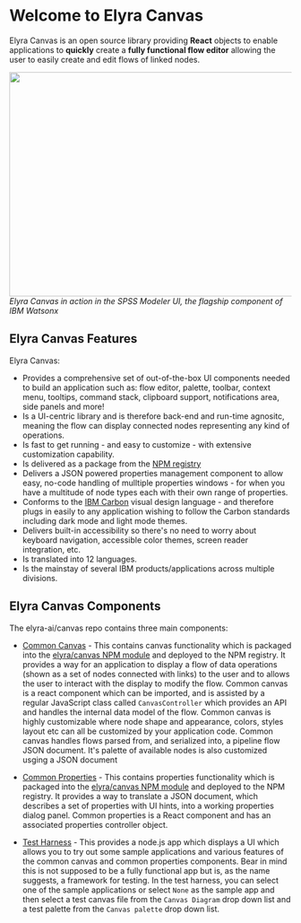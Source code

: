 # Welcome to Elyra Canvas

Elyra Canvas is an open source library providing **React** objects to enable applications to
**quickly** create a **fully functional flow editor** allowing the user to easily create and edit
flows of linked nodes.

<p>
	<img src="../assets/spss-modeler.gif" width="800" height="400"/>
	<br />
	<em>Elyra Canvas in action in the SPSS Modeler UI, the flagship component of IBM Watsonx</em>
</p>

## Elyra Canvas Features

Elyra Canvas:

* Provides a comprehensive set of out-of-the-box UI components needed to build
an application such as: flow editor, palette, toolbar, context menu, tooltips, command stack,
clipboard support, notifications area, side panels and more!
* Is a UI-centric library and is therefore back-end and run-time agnositc, meaning the flow can
display connected nodes representing any kind of operations.
* Is fast to get running - and easy to customize  - with extensive customization capability.
* Is delivered as a package from the [NPM registry](https://www.npmjs.com/package/@elyra/canvas)
* Delivers a JSON powered properties management component to allow easy, no-code handling of
mulltiple properties windows - for when you have a multitude of node types each with their own range of properties.
* Conforms to the [IBM Carbon](https://carbondesignsystem.com/all-about-carbon/what-is-carbon/) visual design language - and therefore plugs in easily to any application wishing to follow the Carbon standards including dark mode and light mode themes.
* Delivers built-in accessibility so there's no need to worry about keyboard
navigation, accessible color themes, screen reader integration, etc.
* Is translated into 12 languages.
* Is the mainstay of several IBM products/applications across multiple divisions.


## Elyra Canvas Components

The elyra-ai/canvas repo contains three main components:

* [Common Canvas](03-common-canvas.md) - This contains canvas functionality which is packaged into the [elyra/canvas NPM module](https://www.npmjs.com/package/@elyra/canvas) and deployed to the NPM registry. It provides a way for an application to display a flow of data operations (shown as a set of nodes connected with links) to the user and to allows the user to interact with the display to modify the flow. Common canvas is a react component which can be imported, and is assisted by a regular JavaScript class called `CanvasController` which provides an API and handles the internal data model of the flow. Common canvas is highly customizable where node shape and appearance, colors, styles layout etc can all be customized by your application code. Common canvas handles flows parsed from, and serialized into, a pipeline flow JSON document. It's palette of available nodes is also
customized usging a JSON document

* [Common Properties](04-common-properties.md) - This contains properties functionality which is packaged into the [elyra/canvas NPM module](https://www.npmjs.com/package/@elyra/canvas) and deployed to the NPM registry. It provides a way to translate a JSON document, which describes a set of properties with UI hints, into a working properties dialog panel. Common properties is a React component and has an associated properties controller object.

* [Test Harness](https://github.com/elyra-ai/canvas/tree/master/canvas_modules/harness#test-harness) - This provides a node.js app which displays a UI which allows you to try out some sample applications and various features of the common canvas and common properties components. Bear in mind this is not supposed to be a fully functional app but is, as the name suggests, a framework for testing. In the test harness, you can select one of the sample applications or select `None` as the sample app and then select a test canvas file from the `Canvas Diagram` drop down list and a test palette from the `Canvas palette` drop down list.

